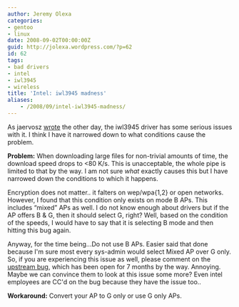 ```yaml
---
author: Jeremy Olexa
categories:
- gentoo
- linux
date: 2008-09-02T00:00:00Z
guid: http://jolexa.wordpress.com/?p=62
id: 62
tags:
- bad drivers
- intel
- iwl3945
- wireless
title: 'Intel: iwl3945 madness'
aliases:
    - /2008/09/intel-iwl3945-madness/
---
```


As jaervosz [wrote][1] the other day, the iwl3945 driver has some serious issues with it. I think I have it narrowed down to what conditions cause the problem.

**Problem:** When downloading large files for non-trivial amounts of time, the download speed drops to <80 K/s. This is unacceptable, the whole pipe is limited to that by the way. I am not sure *what* exactly causes this but I have narrowed down the conditions to which it happens.

Encryption does not matter.. it falters on wep/wpa{1,2} or open networks. However, I found that this condition only exists on mode B APs. This includes &#8220;mixed&#8221; APs as well. I do not know enough about drivers but if the AP offers B & G, then it should select G, right? Well, based on the condition of the speeds, I would have to say that it is selecting B mode and then hitting this bug again.

Anyway, for the time being...Do not use B APs. Easier said that done because I'm sure most every sys-admin would select Mixed AP over G only. So, if you are experiencing this issue as well, please comment on the [upstream bug][2], which has been open for 7 months by the way. Annoying. Maybe we can convince them to look at this issue some more? Even intel employees are CC'd on the bug because they have the issue too..

**Workaround:** Convert your AP to G only or use G only APs.

 [1]: http://home.coming.dk/index.php/2008/08/15/p822
 [2]: http://www.intellinuxwireless.org/bugzilla/show_bug.cgi?id=1592